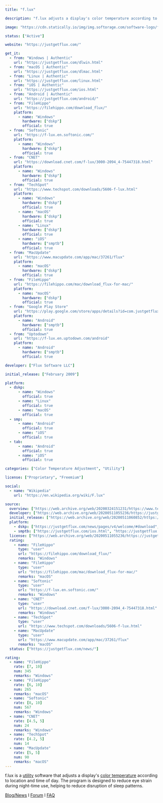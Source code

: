 ```yaml
---
title: "f.lux"

description: "f.lux adjusts a display's color temperature according to location and time of day"

image: "https://cdn.statically.io/img/img.softorage.com/software-logo/f.lux.png?h=64"

status: ["Active"]

website: "https://justgetflux.com/"

get_it:
  - from: "Windows | Authentic"
    url: "https://justgetflux.com/dlwin.html"
  - from: "macOS | Authentic"
    url: "https://justgetflux.com/dlmac.html"
  - from: "Linux | Authentic"
    url: "https://justgetflux.com/linux.html"
  - from: "iOS | Authentic"
    url: "https://justgetflux.com/ios.html"
  - from: "Android | Authentic"
    url: "https://justgetflux.com/android/"
  - from: "FileHippo"
    url: "https://filehippo.com/download_flux/"
    platform:
      - name: "Windows"
        hardware: ["dskp"]
        official: true
  - from: "Softonic"
    url: "https://f-lux.en.softonic.com/"
    platform:
      - name: "Windows"
        hardware: ["dskp"]
        official: true
  - from: "CNET"
    url: "https://download.cnet.com/f-lux/3000-2094_4-75447318.html"
    platform:
      - name: "Windows"
        hardware: ["dskp"]
        official: true
  - from: "TechSpot"
    url: "https://www.techspot.com/downloads/5606-f-lux.html"
    platform:
      - name: "Windows"
        hardware: ["dskp"]
        official: true
      - name: "macOS"
        hardware: ["dskp"]
        official: true
      - name: "Linux"
        hardware: ["dskp"]
        official: true
      - name: "iOS"
        hardware: ["smptb"]
        official: true
  - from: "MacUpdate"
    url: "https://www.macupdate.com/app/mac/37261/flux"
    platform:
      - name: "macOS"
        hardware: ["dskp"]
        official: true
  - from: "FileHippo"
    url: "https://filehippo.com/mac/download_flux-for-mac/"
    platform:
      - name: "macOS"
        hardware: ["dskp"]
        official: true
  - from: "Google Play Store"
    url: "https://play.google.com/store/apps/details?id=com.justgetflux.flux"
    platform:
      - name: "Android"
        hardware: ["smptb"]
        official: true
  - from: "Uptodown"
    url: "https://f-lux.en.uptodown.com/android"
    platform:
      - name: "Android"
        hardware: ["smptb"]
        official: true

developer: ["Flux Software LLC"]

initial_release: ["February 2009"]

platform:
  - dskp:
      - name: "Windows"
        official: true
      - name: "Linux"
        official: true
      - name: "macOS"
        official: true
  - smp:
      - name: "Android"
        official: true
      - name: "iOS"
        official: true
  - tab:
      - name: "Android"
        official: true
      - name: "iOS"
        official: true

categories: ["Color Temperature Adjustment", "Utility"]

license: ["Proprietary", "Freemium"]

social:
  - name: "Wikipedia"
    url: "https://en.wikipedia.org/wiki/F.lux"

source:
  overview: ["https://web.archive.org/web/20200324151231/https://www.techjunkie.com/f-lux-review/", "https://web.archive.org/web/20170901151211/http://www.pcworld.com/article/2056895/review-f-lux-makes-your-computer-usable-at-night.html"]
  developer: ["https://web.archive.org/web/20200511055236/https://justgetflux.com/eula/"]
  initial_release: ["https://web.archive.org/web/20200511060852/https://www.washingtonpost.com/national/free-app-adjusts-color-on-monitors-to-prevent-disruption-of-sleep-cycle/2011/02/14/AB9EAqQ_story.html"]
  platform:
    - dskp: ["https://justgetflux.com/news/pages/v4/welcome/#download", "https://justgetflux.com/linux.html", "https://justgetflux.com/news/pages/macquickstart/#download"]
    - smptb: ["https://justgetflux.com/ios.html", "https://justgetflux.com/android/"]
  license: ["https://web.archive.org/web/20200511055236/https://justgetflux.com/eula/"]
  rating:
    - name: "FileHippo"
      type: "user"
      url: "https://filehippo.com/download_flux/"
      remarks: "Windows"
    - name: "FileHippo"
      type: "user"
      url: "https://filehippo.com/mac/download_flux-for-mac/"
      remarks: "macOS"
    - name: "Softonic"
      type: "user"
      url: "https://f-lux.en.softonic.com/"
      remarks: "Windows"
    - name: "CNET"
      type: "user"
      url: "https://download.cnet.com/f-lux/3000-2094_4-75447318.html"
      remarks: "Windows"
    - name: "TechSpot"
      type: "user"
      url: "https://www.techspot.com/downloads/5606-f-lux.html"
    - name: "MacUpdate"
      type: "user"
      url: "https://www.macupdate.com/app/mac/37261/flux"
      remarks: "macOS"
  status: ["https://justgetflux.com/news/"]

rating:
  - name: "FileHippo"
    rate: [7, 10]
    num: 345
    remarks: "Windows"
  - name: "FileHippo"
    rate: [6, 10]
    num: 265
    remarks: "macOS"
  - name: "Softonic"
    rate: [8, 10]
    num: 567
    remarks: "Windows"
  - name: "CNET"
    rate: [4.5, 5]
    num: 24
    remarks: "Windows"
  - name: "TechSpot"
    rate: [4.2, 5]
    num: 14
  - name: "MacUpdate"
    rate: [5, 5]
    num: 90
    remarks: "macOS"
---
```

  f.lux is a [utility](/categories/utility/) software that adjusts a display's [color temperature](/categories/color-temperature-adjustment/) according to location and time of day. The program is designed to reduce eye strain during night-time use, helping to reduce disruption of sleep patterns.
  
  [Blog/News](https://justgetflux.com/news/)  I  [Forum](https://forum.justgetflux.com/)  I  [FAQ](https://justgetflux.com/faq.html)
